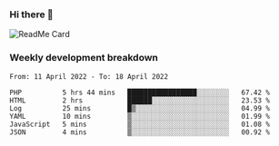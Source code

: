 ### Hi there 👋

<!--
**itzcy/itzcy** is a ✨ _special_ ✨ repository because its `README.md` (this file) appears on your GitHub profile.

Here are some ideas to get you started:

- 🔭 I’m currently working on ...
- 🌱 I’m currently learning ...
- 👯 I’m looking to collaborate on ...
- 🤔 I’m looking for help with ...
- 💬 Ask me about ...
- 📫 How to reach me: ...
- 😄 Pronouns: ...
- ⚡ Fun fact: ...
-->
![ReadMe Card](https://github-readme-stats.vercel.app/api?username=itzcy&show_icons=true&title_color=2d3198&icon_color=797cb8&text_color=24292e&bg_color=f6f8fa)

### Weekly development breakdown
<!--START_SECTION:waka-->

```text
From: 11 April 2022 - To: 18 April 2022

PHP          5 hrs 44 mins   █████████████████░░░░░░░░   67.42 %
HTML         2 hrs           ██████░░░░░░░░░░░░░░░░░░░   23.53 %
Log          25 mins         █▒░░░░░░░░░░░░░░░░░░░░░░░   04.99 %
YAML         10 mins         ▒░░░░░░░░░░░░░░░░░░░░░░░░   01.99 %
JavaScript   5 mins          ▒░░░░░░░░░░░░░░░░░░░░░░░░   01.08 %
JSON         4 mins          ▒░░░░░░░░░░░░░░░░░░░░░░░░   00.92 %
```

<!--END_SECTION:waka-->
